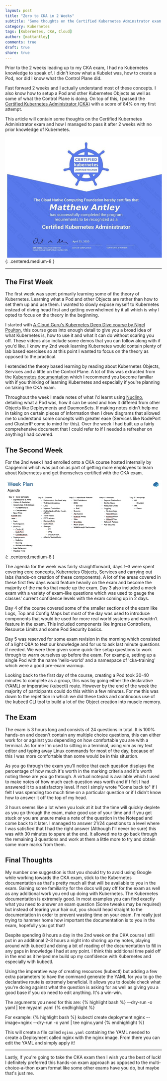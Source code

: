 ```yaml
---
layout: post
title: "Zero to CKA in 2 Weeks"
subtitle: "Some thoughts on the Certified Kubernetes Adminstrator exam and how I managed to pass it in 2 weeks with no prior knowledge of Kubernetes."
category: Kubernetes
tags: [Kubernetes, CKA, Cloud]
author: [mattantley]
comments: true
draft: true
share: true
---
```


Prior to the 2 weeks leading up to my CKA exam, I had no Kubernetes knowledge to speak of. I didn't know what a Kubelet was, how to create a Pod, nor did I know what the Control Plane did.

Fast forward 2 weeks and I actually understand most of these concepts. I also know how to setup a Pod and other Kubernetes Objects as well as some of what the Control Plane is doing. On top of this, I passed the [Certified Kubernetes Administrator (CKA)](https://training.linuxfoundation.org/certification/certified-kubernetes-administrator-cka/) with a score of 84% on my first attempt.

This article will contain some thoughts on the Certified Kubernetes Administrator exam and how I managed to pass it after 2 weeks with no prior knowledge of Kubernetes.

![CKA Certification](/images/2020-05-13-Zero-to-CKA-in-2-Weeks.md/cka-certificate.jpg){: .centered.medium-8 }

---

## The First Week
The first week was spent primarily learning some of the theory of Kubernetes. Learning what a Pod and other Objects are rather than how to set them up and use them. I wanted to slowly expose myself to Kubernetes instead of diving head first and getting overwhelmed by it all which is why I opted to focus on the theory in the beginning.

I started with [A Cloud Guru's Kubernetes Deep Dive course by Nigel Poulton](https://acloud.guru/learn/kubernetes-deep-dive), this course goes into enough detail to give you a broad idea of what Kubernetes is, how to use it and what it can do without scaring you off. These videos also include some demos that you can follow along with if you'd like. I knew my 2nd week learning Kubernetes would contain plenty of lab based exercises so at this point I wanted to focus on the theory as opposed to the practical.

I extended the theory based learning by reading about Kubernetes Objects, Services and a little on the Control Plane. A lot of this was extracted from the [Kubernetes documentation](https://kubernetes.io/docs/home/) which I recommend you become familiar with if you thinking of learning Kubernetes and especially if you're planning on taking the CKA exam.

Throughout the week I made notes of what I'd learnt using [Nuclino](https://www.nuclino.com/), detailing what a Pod was, how it can be used and how it differed from other Objects like Deployments and DaemonSets. If making notes didn't help me in taking on certain pieces of information then I drew diagrams that allowed me to understand some concepts with greater ease (Services like NodePort and ClusterIP come to mind for this). Over the week I had built up a fairly comprehensive document that I could refer to if I needed a refresher on anything I had covered.

## The Second Week

For the 2nd week I had enrolled onto a CKA course hosted internally by Capgemini which was put on as part of getting more employees to learn about Kubernetes and get themselves certified with the CKA exam.

![CKA Course Agenda](/images/2020-05-13-Zero-to-CKA-in-2-Weeks.md/2nd-week-agenda.jpg){: .centered.medium-8 }

The agenda for the week was fairly straightforward, days 1–3 were spent covering core concepts, Kubernetes Objects, Services and carrying out labs (hands-on creation of these components). A lot of the areas covered in these first few days would feature heavily on the exam and become the majority of the marks that made up the exam. Day 3 also included a mock exam with a variety of exam-like questions which was used to gauge the classes' current confidence levels with the exam coming up in 2 days.

Day 4 of the course covered some of the smaller sections of the exam like Logs, Top and Config Maps but most of the day was used to introduce components that would be used for more real world systems and wouldn't feature in the exam. This included components like Ingress Controllers, Resource Limits and some Pod Security basics.

Day 5 was reserved for some exam revision in the morning which consisted of a light Q&A to test our knowledge and for us to ask last minute questions if needed. We were then given some quick-fire setup questions to work through to warm ourselves up before the exam. For example, setting up a single Pod with the name 'hello-world' and a namespace of 'cka-training' which were a good pre-exam warmup. 

Looking back to the first day of the course, creating a Pod took 30-40 minutes to complete as a group, this was by going either the declarative (YAML) or imperative (kubectl) route. However by the end of the week the majority of participants could do this within a few minutes. For me this was down to the repetition in which we did these tasks and continuous use of the kubectl CLI tool to build a lot of the Object creation into muscle memory.

## The Exam
The exam is 3 hours long and consists of 24 questions in total. It is 100% hands-on and doesn't contain any multiple choice questions, this can either work for or against you depending on how comfortable you are with a terminal. As for me I'm used to sitting in a terminal, using vim as my text editor and typing away Linux commands for most of the day, because of this I was more comfortable than some would be in this situation.

As you go through the exam you'll notice that each question displays the percentage of how much it's worth in the marking criteria and it's worth noting these are you go through. A virtual notepad is available which I used to make notes of how much each question was worth and if I felt I had answered it to a satisfactory level. If not I simply wrote "Come back to" if I felt I was spending too much time on a particular question or if I didn't know how to answer it off the top of my head.

3 hours seems like a lot when you look at it but the time will quickly deplete as you go through the exam, make good use of your time and if you get stuck or you are unsure make a note of the question in the Notepad and come back to it later. I managed to answer 21/24 questions to a level where I was satisfied that I had the right answer (Although I'll never be sure) this was with 30 minutes to spare at the end. It allowed me to go back through the remaining 3 questions and work at them a little more to try and obtain some more marks from them.

## Final Thoughts
My number one suggestion is that you should try to avoid using Google while working towards the CKA exam, stick to the Kubernetes documentation as that's pretty much all that will be available to you in the exam. Gaining some familiarity for the docs will pay off for the exam as well as any additional work you end up doing with Kubernetes. The Kubernetes documentation is extremely good. In most examples you can find exactly what you need to answer an exam question (Some tweaks may be required) but instead of tearing your hair out, you should head straight to the documentation in order to prevent wasting time on your exam. I'm really just trying to hammer home how important the documentation is to you in the exam, hopefully you got that!

Despite spending 8 hours a day in the 2nd week on the CKA course I still put in an additional 2–3 hours a night into shoring up my notes, playing around with kubectl and doing a bit of reading of the documentation to fill in any gaps in knowledge I had at any point. I think this additional time paid off in the end as it helped me build up my confidence with Kubernetes and especially with kubectl.

Using the imperative way of creating resources (kubectl) but adding a few extra parameters to have the command generate the YAML for you to go the declarative route is extremely beneficial. It allows you to double check what you're doing against what the question is asking for as well as giving you a good base if you do need to edit anything. It's a win-win. 

The arguments you need for this are:
{% highlight bash %}
--dry-run -o yaml | tee myyaml.yaml
{% endhighlight %}

For example:
{% highlight bash %}
kubectl create deployment nginx --image=nginx --dry-run -o yaml | tee nginx.yaml
{% endhighlight %}

This will create a file called `nginx.yaml` containing the YAML needed to create a Deployment called nginx with the nginx image. From there you can edit the YAML and simply apply it!

---

Lastly, If you're going to take the CKA exam then I wish you the best of luck! I definitely preferred this hands-on exam approach as opposed to the multi-choice-a-thon exam format like some other exams have you do, but maybe that's just me.
